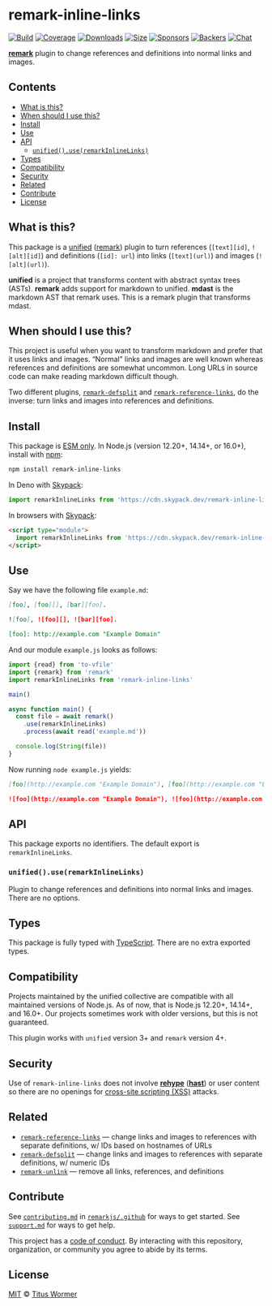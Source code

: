 # remark-inline-links

[![Build][build-badge]][build]
[![Coverage][coverage-badge]][coverage]
[![Downloads][downloads-badge]][downloads]
[![Size][size-badge]][size]
[![Sponsors][sponsors-badge]][collective]
[![Backers][backers-badge]][collective]
[![Chat][chat-badge]][chat]

**[remark][]** plugin to change references and definitions into normal
links and images.

## Contents

*   [What is this?](#what-is-this)
*   [When should I use this?](#when-should-i-use-this)
*   [Install](#install)
*   [Use](#use)
*   [API](#api)
    *   [`unified().use(remarkInlineLinks)`](#unifieduseremarkinlinelinks)
*   [Types](#types)
*   [Compatibility](#compatibility)
*   [Security](#security)
*   [Related](#related)
*   [Contribute](#contribute)
*   [License](#license)

## What is this?

This package is a [unified][] ([remark][]) plugin to turn references
(`[text][id]`, `![alt][id]`) and definitions (`[id]: url`) into links
(`[text](url)`) and images (`![alt](url)`).

**unified** is a project that transforms content with abstract syntax trees
(ASTs).
**remark** adds support for markdown to unified.
**mdast** is the markdown AST that remark uses.
This is a remark plugin that transforms mdast.

## When should I use this?

This project is useful when you want to transform markdown and prefer that it
uses links and images.
“Normal” links and images are well known whereas references and definitions
are somewhat uncommon.
Long URLs in source code can make reading markdown difficult though.

Two different plugins, [`remark-defsplit`][remark-defsplit] and
[`remark-reference-links`][remark-reference-links], do the inverse: turn
links and images into references and definitions.

## Install

This package is [ESM only](https://gist.github.com/sindresorhus/a39789f98801d908bbc7ff3ecc99d99c).
In Node.js (version 12.20+, 14.14+, or 16.0+), install with [npm][]:

```sh
npm install remark-inline-links
```

In Deno with [Skypack][]:

```js
import remarkInlineLinks from 'https://cdn.skypack.dev/remark-inline-links@6?dts'
```

In browsers with [Skypack][]:

```html
<script type="module">
  import remarkInlineLinks from 'https://cdn.skypack.dev/remark-inline-links@6?min'
</script>
```

## Use

Say we have the following file `example.md`:

```markdown
[foo], [foo][], [bar][foo].

![foo], ![foo][], ![bar][foo].

[foo]: http://example.com "Example Domain"
```

And our module `example.js` looks as follows:

```js
import {read} from 'to-vfile'
import {remark} from 'remark'
import remarkInlineLinks from 'remark-inline-links'

main()

async function main() {
  const file = await remark()
    .use(remarkInlineLinks)
    .process(await read('example.md'))

  console.log(String(file))
}
```

Now running `node example.js` yields:

```markdown
[foo](http://example.com "Example Domain"), [foo](http://example.com "Example Domain"), [bar](http://example.com "Example Domain").

![foo](http://example.com "Example Domain"), ![foo](http://example.com "Example Domain"), ![bar](http://example.com "Example Domain").
```

## API

This package exports no identifiers.
The default export is `remarkInlineLinks`.

### `unified().use(remarkInlineLinks)`

Plugin to change references and definitions into normal links and images.
There are no options.

## Types

This package is fully typed with [TypeScript][].
There are no extra exported types.

## Compatibility

Projects maintained by the unified collective are compatible with all maintained
versions of Node.js.
As of now, that is Node.js 12.20+, 14.14+, and 16.0+.
Our projects sometimes work with older versions, but this is not guaranteed.

This plugin works with `unified` version 3+ and `remark` version 4+.

## Security

Use of `remark-inline-links` does not involve **[rehype][]** (**[hast][]**) or
user content so there are no openings for [cross-site scripting (XSS)][xss]
attacks.

## Related

*   [`remark-reference-links`][remark-reference-links]
    — change links and images to references with separate definitions,
    w/ IDs based on hostnames of URLs
*   [`remark-defsplit`][remark-defsplit]
    — change links and images to references with separate definitions,
    w/ numeric IDs
*   [`remark-unlink`](https://github.com/remarkjs/remark-unlink)
    — remove all links, references, and definitions

## Contribute

See [`contributing.md`][contributing] in [`remarkjs/.github`][health] for ways
to get started.
See [`support.md`][support] for ways to get help.

This project has a [code of conduct][coc].
By interacting with this repository, organization, or community you agree to
abide by its terms.

## License

[MIT][license] © [Titus Wormer][author]

<!-- Definitions -->

[build-badge]: https://github.com/remarkjs/remark-inline-links/workflows/main/badge.svg

[build]: https://github.com/remarkjs/remark-inline-links/actions

[coverage-badge]: https://img.shields.io/codecov/c/github/remarkjs/remark-inline-links.svg

[coverage]: https://codecov.io/github/remarkjs/remark-inline-links

[downloads-badge]: https://img.shields.io/npm/dm/remark-inline-links.svg

[downloads]: https://www.npmjs.com/package/remark-inline-links

[size-badge]: https://img.shields.io/bundlephobia/minzip/remark-inline-links.svg

[size]: https://bundlephobia.com/result?p=remark-inline-links

[sponsors-badge]: https://opencollective.com/unified/sponsors/badge.svg

[backers-badge]: https://opencollective.com/unified/backers/badge.svg

[collective]: https://opencollective.com/unified

[chat-badge]: https://img.shields.io/badge/chat-discussions-success.svg

[chat]: https://github.com/remarkjs/remark/discussions

[npm]: https://docs.npmjs.com/cli/install

[skypack]: https://www.skypack.dev

[health]: https://github.com/remarkjs/.github

[contributing]: https://github.com/remarkjs/.github/blob/HEAD/contributing.md

[support]: https://github.com/remarkjs/.github/blob/HEAD/support.md

[coc]: https://github.com/remarkjs/.github/blob/HEAD/code-of-conduct.md

[license]: license

[author]: https://wooorm.com

[remark]: https://github.com/remarkjs/remark

[unified]: https://github.com/unifiedjs/unified

[xss]: https://en.wikipedia.org/wiki/Cross-site_scripting

[typescript]: https://www.typescriptlang.org

[rehype]: https://github.com/rehypejs/rehype

[hast]: https://github.com/syntax-tree/hast

[remark-defsplit]: https://github.com/remarkjs/remark-defsplit

[remark-reference-links]: https://github.com/remarkjs/remark-reference-links
